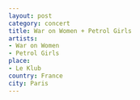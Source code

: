 ```yaml
---
layout: post
category: concert
title: War on Women + Petrol Girls
artists: 
- War on Women
- Petrol Girls
place: 
- Le Klub
country: France
city: Paris
---
```


